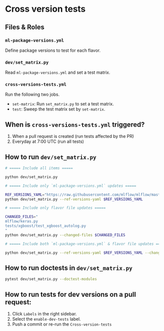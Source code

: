 # Cross version tests

## Files & Roles

### `ml-package-versions.yml`

Define package versions to test for each flavor.

### `dev/set_matrix.py`

Read `ml-package-versions.yml` and set a test matrix.

### `cross-versions-tests.yml`

Run the following two jobs.

- `set-matrix`: Run `set_matrix.py` to set a test matrix.
- `test`: Sweep the test matrix set by `set-matrix`.

## When is `cross-versions-tests.yml` triggered?

1. When a pull request is created (run tests affected by the PR)
2. Everyday at 7:00 UTC (run all tests)

## How to run `dev/set_matrix.py`

```sh
# ===== Include all items =====

python dev/set_matrix.py

# ===== Include only `ml-package-versions.yml` updates =====

REF_VERSIONS_YAML="https://raw.githubusercontent.com/mlflow/mlflow/master/ml-package-versions.yml"
python dev/set_matrix.py --ref-versions-yaml $REF_VERSIONS_YAML

# ===== Include only flavor file updates =====

CHANGED_FILES="
mlflow/keras.py
tests/xgboost/test_xgboost_autolog.py
"
python dev/set_matrix.py --changed-files $CHANGED_FILES

# ===== Include both `ml-package-versions.yml` & flavor file updates =====

python dev/set_matrix.py --ref-versions-yaml $REF_VERSIONS_YAML --changed-files $CHANGED_FILES
```

## How to run doctests in `dev/set_matrix.py`

```sh
pytest dev/set_matrix.py --doctest-modules
```

## How to run tests for dev versions on a pull request:

1. Click `Labels` in the right sidebar.
2. Select the `enable-dev-tests` label.
3. Push a commit or re-run the `Cross-version-tests`
